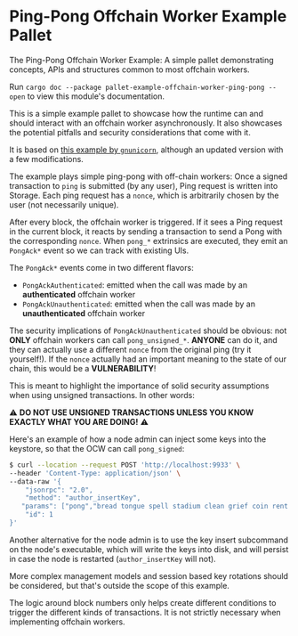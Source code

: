 <!-- markdown-link-check-disable -->
# Ping-Pong Offchain Worker Example Pallet

The Ping-Pong Offchain Worker Example: A simple pallet demonstrating
concepts, APIs and structures common to most offchain workers.

Run `cargo doc --package pallet-example-offchain-worker-ping-pong --open` to view this module's
documentation.

This is a simple example pallet to showcase how the runtime can and should interact with an  offchain worker asynchronously.
It also showcases the potential pitfalls and security considerations that come with it.

It is based on [this example by `gnunicorn`](https://gnunicorn.github.io/substrate-offchain-cb/),
although an updated version with a few modifications.

The example plays simple ping-pong with off-chain workers:
Once a signed transaction to `ping` is submitted (by any user), Ping request is written into Storage.
Each ping request has a `nonce`, which is arbitrarily chosen by the user (not necessarily unique).

After every block, the offchain worker is triggered. If it sees a Ping request in the current
block, it reacts by sending a transaction to send a Pong with the corresponding `nonce`. When `pong_*` extrinsics are executed,
they emit an `PongAck*` event so we can track with existing UIs.

The `PongAck*` events come in two different flavors:
- `PongAckAuthenticated`: emitted when the call was made by an **authenticated** offchain worker
- `PongAckUnauthenticated`: emitted when the call was made by an **unauthenticated** offchain worker

The security implications of `PongAckUnauthenticated` should be obvious: not **ONLY** offchain workers can
call `pong_unsigned_*`. **ANYONE** can do it, and they can actually use a different `nonce`
from the original ping (try it yourself!). If the `nonce` actually had an important meaning to the state of our chain, this would be a **VULNERABILITY**!

This is meant to highlight the importance of solid security assumptions when using unsigned transactions.
In other words: 

⚠️ **DO NOT USE UNSIGNED TRANSACTIONS UNLESS YOU KNOW EXACTLY WHAT YOU ARE DOING!** ⚠️

Here's an example of how a node admin can inject some keys into the keystore, so that the OCW
can call `pong_signed`:

```bash
$ curl --location --request POST 'http://localhost:9933' \
--header 'Content-Type: application/json' \
--data-raw '{
    "jsonrpc": "2.0",
    "method": "author_insertKey",
   "params": ["pong","bread tongue spell stadium clean grief coin rent spend total practice document","0xb6a8b4b6bf796991065035093d3265e314c3fe89e75ccb623985e57b0c2e0c30"],
    "id": 1
}'
```

Another alternative for the node admin is to use the key insert subcommand on the node's executable, which will write 
the keys into disk, and will persist in case the node is restarted (`author_insertKey` will not).

More complex management models and session
based key rotations should be considered, but that's outside the scope of this example.

The logic around block numbers only helps create different conditions to trigger the different
kinds of transactions. It is not strictly necessary when implementing offchain workers.